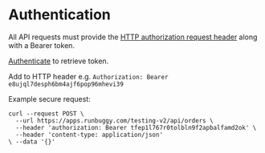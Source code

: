 # Authentication

All API requests must provide the [HTTP authorization request header](https://developer.mozilla.org/en-US/docs/Web/HTTP/Headers/Authorization) along with a Bearer token.

[Authenticate](https://runbuggy.docs.stoplight.io/reference/login/authentication/login) to retrieve token.

Add to HTTP header e.g. `Authorization: Bearer e8ujql7desph6bm4ajf6pop96mhevi39`

Example secure request:
```
curl --request POST \
  --url https://apps.runbuggy.com/testing-v2/api/orders \
  --header 'authorization: Bearer tfep1l767r0tolbln9f2apbalfamd2ok' \
  --header 'content-type: application/json'
\ --data '{}'
```

